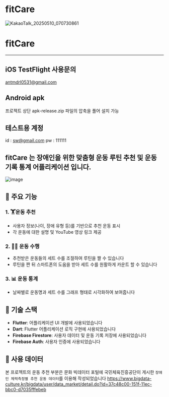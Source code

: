 # fitCare

![KakaoTalk_20250510_070730861](https://github.com/user-attachments/assets/e3807295-c592-407b-87d6-997020d87025)


# fitCare

---

## iOS TestFlight 사용문의 
antmdrl0531@gmail.com

## Android apk
프로젝트 상단 apk-release.zip 파일의 압축을 풀어 설치 가능

## 테스트용 계정
id : sw@gmail.com
pw : 111111

## fitCare 는 장애인을 위한 맞춤형 운동 루틴 추천 및 운동 기록 통계 어플리케이션 입니다.

![image](https://github.com/user-attachments/assets/2b0467a4-b884-472a-a986-dd50eddef644)


## 📱 주요 기능

### 1. 🏋️운동 추천

- 사용자 정보(나이, 장애 유형 등)를 기반으로 추천 운동 표시
- 각 운동에 대한 설명 및 YouTube 영상 링크 제공

### 2. 🏃‍♂️ 운동 수행

- 추천받은 운동들의 세트 수를 조절하여 루틴을 짤 수 있습니다
- 루틴을 짠 뒤 스마트폰의 도움을 받아 세트 수를 원활하게 카운트 할 수 있습니다

### 3. 📊 운동 통계

- 날짜별로 운동명과 세트 수를 그래프 형태로 시각화하여 보여줍니다

## 🔧 기술 스택

- **Flutter**: 어플리케이션 UI 개발에 사용되었습니다
- **Dart**: Flutter 어플리케이션 로직 구현에 사용되었습니다
- **Firebase Firestore**: 사용자 데이터 및 운동 기록 저장에 사용되었습니다
- **Firebase Auth**: 사용자 인증에 사용되었습니다

## 📃 사용 데이터
본 프로젝트의 운동 추천 부분은 문화 빅데이터 포털에 국민체육진흥공단이 게시한 `장애인 체력측정별 추천 운동 데이터`를 이용해 작성되었습니다
https://www.bigdata-culture.kr/bigdata/user/data_market/detail.do?id=37c48c00-151f-11ec-bbc0-d7035fffebeb
